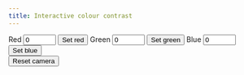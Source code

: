 ```yaml
---
title: Interactive colour contrast
---
```


<div id="visualization"></div>
<script type="text/javascript">
  $(document).ready(setup_relative_luminance('visualization'))
</script>

<div id="controls">
<label for="red">Red</label>
<input type="number" step="0.1" min="0" max="1" value="0" id="red"/>
<button onclick="update_fixed('red', 'red')">Set red</button>
<label for="green">Green</label>
<input type="number" step="0.1" min="0" max="1" value="0" id="green"/>
<button onclick="update_fixed('green', 'green')">Set green</button>
<label for="blue">Blue</label>
<input type="number" step="0.1" min="0" max="1" value="0" id="blue"/>
<button onclick="update_fixed('blue', 'blue')">Set blue</button>
<br>
<button onclick="reset_camera()">Reset camera</button>
</div>
